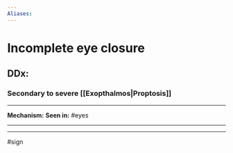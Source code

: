 ```yaml
---
Aliases:
---
```

# Incomplete eye closure
## DDx:
### Secondary to severe [[Exopthalmos|Proptosis]]

---
**Mechanism:**
**Seen in:** #eyes 

---


---
#sign 